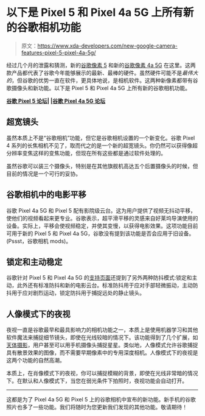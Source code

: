 # 以下是 Pixel 5 和 Pixel 4a 5G 上所有新的谷歌相机功能

> 原文：<https://www.xda-developers.com/new-google-camera-features-pixel-5-pixel-4a-5g/>

经过几个月的泄露和猜测，新的[谷歌像素 5](https://www.xda-developers.com/google-pixel-4a-5g-pixel-5-qualcomm-snapdragon-765g-launched/) 和新的[谷歌像素 4a 5G](https://www.xda-developers.com/google-pixel-4a-5g-pixel-5-qualcomm-snapdragon-765g-launched/) 在这里。这两款产品都代表了谷歌今年能够展示的最新、最棒的硬件。虽然硬件可能不是*最伟大的*，但谷歌的优势一直在软件，更具体地说，是相机软件。这两种新像素都带有谷歌摄像头和新功能。以下是 Pixel 5 和 Pixel 4a 5G 上所有新的谷歌相机功能。

**[谷歌 Pixel 5 论坛](https://forum.xda-developers.com/pixel-5)| |[谷歌 Pixel 4a 5G 论坛](https://forum.xda-developers.com/pixel-4a-5g)**

## 超宽镜头

虽然本质上不是“谷歌相机”功能，但它是谷歌相机设置的一个新变化。谷歌 Pixel 4 系列的长焦相机不见了，取而代之的是一个新的超宽镜头。你仍然可以获得像超分辨率变焦这样的变焦功能，但现在所有这些都是通过软件处理的。

虽然谷歌可以装三个摄像头，特别是在其他旗舰机高达五个后置摄像头的时候，但目前的情况是一个可行的妥协。

## 谷歌相机中的电影平移

谷歌 Pixel 4a 5G 和 Pixel 5 配有影院级云台。这为用户提供了视频无抖动平移，使他们的视频看起来更专业。谷歌表示，超平滑平移的灵感来自好莱坞导演使用的设备。实际上，平移会使视频稳定，并使其变慢，以获得电影效果。这项功能目前可用于新的 Pixel 5 和 Pixel 4a 5G，谷歌没有提到该功能是否会应用于旧设备。(Pssst，谷歌相机 mods)。

## 锁定和主动稳定

谷歌针对 Pixel 5 和 Pixel 4a 5G 的[支持页面](https://support.google.com/googlecamera/answer/7064897?p=pixel5_blog_cinematic&visit_id=637371279231941798-1116758786&rd=1#cinematic)还提到了另外两种防抖模式:锁定和主动，此外还有标准防抖和新的电影云台。标准防抖用于应对手部轻微振动，主动防抖用于应对剧烈运动，锁定防抖用于捕捉远处的静止镜头。

## 人像模式下的夜视

夜视一直是谷歌最早和最具影响力的相机功能之一，本质上是使用机器学习和其他软件魔法来捕捉细节镜头，即使在光线较暗的情况下。该功能得到了几个扩展，如[天体摄影](https://www.xda-developers.com/google-explains-pixel-4s-astrophotography-works-shares-tips/)，用户甚至可以用手机摄像头捕捉星星。类似地，人像模式允许谷歌捕捉具有散景效果的图像，而不需要早期像素中的专用深度相机。人像模式下的夜视是这两个功能的自然高潮。

本质上，在肖像模式下的夜视，你可以捕捉模糊的背景，即使在光线非常暗的情况下。在默认和人像模式下，当您在弱光条件下拍照时，夜视功能会自动打开。

* * *

这都是为了 Pixel 4a 5G 和 Pixel 5 上的谷歌相机中宣布的新功能。新手机的谷歌照片也多了一些功能。我们将随时为您更新我们发现的其他功能。敬请期待！